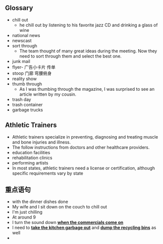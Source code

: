 ## Glossary
- chill out 
	- he chill out by listening to his favorite jazz CD and drinking a glass of wine
- national news
- newscast
- sort through
	- The team thought of many great ideas during the meeting. Now they need to sort through them and select the best one.
- junk mail
- flyer- 广告小卡片 传单
- stoop 门廊 弯腰俯身
- reality show
- thumb through
	- As I was thumbing through the magazine, I was surprised to see an article written by my cousin.
- trash day
- trash container
- garbage trucks
## Athletic Trainers
- Athletic trainers specialize in preventing, diagnosing and treating muscle and bone injuries and illness.
- The follow instructions from doctors and other healthcare providers.
- education facilities
- rehabilitation clinics
- performing artists
- In most states, athletic trainers need a license or certification, although specific requirements vary by state

## 重点语句
- with the dinner dishes done
- My wife and I sit down on the couch to chill out
- I'm just chilling
- At around 9
- I turn the sound down <b><u>when the commercials come on</u></b>
- I need to <b><u>take the kitchen garbage out</u></b> and <b><u>dump the recycling bins</u></b> as well
- 
